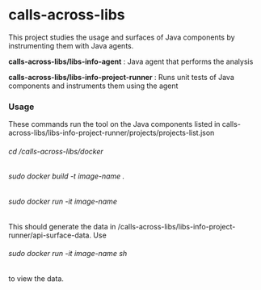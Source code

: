 # calls-across-libs
This project studies the usage and surfaces of Java components by instrumenting them with Java agents.

**calls-across-libs/libs-info-agent** : Java agent that performs the analysis

**calls-across-libs/libs-info-project-runner** : Runs unit tests of Java components and instruments them using the agent

### Usage
These commands run the tool on the Java components listed in calls-across-libs/libs-info-project-runner/projects/projects-list.json

###### cd /calls-across-libs/docker

###### sudo docker build -t *image-name* .

###### sudo docker run -it *image-name*

This should generate the data in /calls-across-libs/libs-info-project-runner/api-surface-data. Use

###### sudo docker run -it *image-name* sh

to view the data.